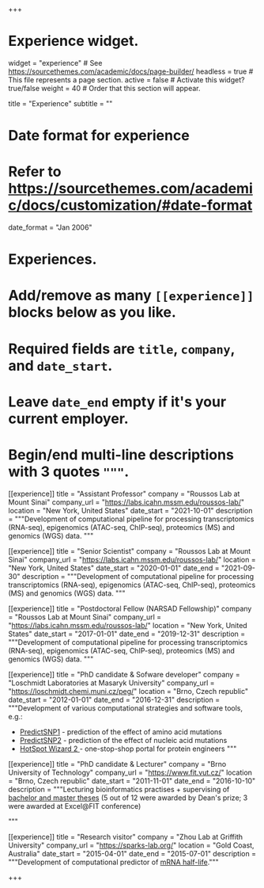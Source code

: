 +++
# Experience widget.
widget = "experience"  # See https://sourcethemes.com/academic/docs/page-builder/
headless = true  # This file represents a page section.
active = false  # Activate this widget? true/false
weight = 40  # Order that this section will appear.

title = "Experience"
subtitle = ""

# Date format for experience
#   Refer to https://sourcethemes.com/academic/docs/customization/#date-format
date_format = "Jan 2006"

# Experiences.
#   Add/remove as many `[[experience]]` blocks below as you like.
#   Required fields are `title`, `company`, and `date_start`.
#   Leave `date_end` empty if it's your current employer.
#   Begin/end multi-line descriptions with 3 quotes `"""`.


[[experience]]
  title = "Assistant Professor"
  company = "Roussos Lab at Mount Sinai"
  company_url = "https://labs.icahn.mssm.edu/roussos-lab/"
  location = "New York, United States"
  date_start = "2021-10-01"
  description = """Development of computational pipeline for processing transcriptomics (RNA-seq), epigenomics (ATAC-seq, ChIP-seq), proteomics (MS) and genomics (WGS) data. """

[[experience]]
  title = "Senior Scientist"
  company = "Roussos Lab at Mount Sinai"
  company_url = "https://labs.icahn.mssm.edu/roussos-lab/"
  location = "New York, United States"
  date_start = "2020-01-01"
  date_end = "2021-09-30"
  description = """Development of computational pipeline for processing transcriptomics (RNA-seq), epigenomics (ATAC-seq, ChIP-seq), proteomics (MS) and genomics (WGS) data. """

[[experience]]
  title = "Postdoctoral Fellow (NARSAD Fellowship)"
  company = "Roussos Lab at Mount Sinai"
  company_url = "https://labs.icahn.mssm.edu/roussos-lab/"
  location = "New York, United States"
  date_start = "2017-01-01"
  date_end = "2019-12-31"
  description = """Development of computational pipeline for processing transcriptomics (RNA-seq), epigenomics (ATAC-seq, ChIP-seq), proteomics (MS) and genomics (WGS) data. """

[[experience]]
  title = "PhD candidate & Sofware developer"
  company = "Loschmidt Laboratories at Masaryk University"
  company_url = "https://loschmidt.chemi.muni.cz/peg/"
  location = "Brno, Czech republic"
  date_start = "2012-01-01"
  date_end = "2016-12-31"
  description = """Development of various computational strategies and software tools, e.g.:
  
  * [PredictSNP1](https://loschmidt.chemi.muni.cz/predictsnp1/) - prediction of the effect of amino acid mutations
  * [PredictSNP2](https://loschmidt.chemi.muni.cz/predictsnp2/) - prediction of the effect of nucleic acid mutations
  * [HotSpot Wizard 2 ](https://loschmidt.chemi.muni.cz/hotspotwizard/) - one-stop-shop portal for protein engineers 
  """

[[experience]]
  title = "PhD candidate & Lecturer"
  company = "Brno University of Technology"
  company_url = "https://www.fit.vut.cz/"
  location = "Brno, Czech republic"
  date_start = "2011-11-01"
  date_end = "2016-10-10"
  description = """Lecturing bioinformatics practises + supervising of [bachelor and master theses](https://www.fit.vut.cz/study/theses/.en?stud=&sup=bendl&title=&keywd=&year=0&tlang=ALL&type=ALL) (5 out of 12 were awarded by Dean's prize; 3 were awarded at Excel@FIT conference)
<!--  * [(Master thesis) Kadlec Miroslav: Prediction of Protein Stability upon Amino Acid Mutations Using Evolution Strategy](https://www.fit.vut.cz/study/thesis-file/17033/17033.pdf) 
#  * [(Master thesis) Musil Milos: Predictor of the Effect of Amino Acid Substitutions on Protein Function](https://www.fit.vut.cz/study/thesis-file/16951/16951.pdf)
#  * [(Master thesis) Salanda Ondrej: Prediction of the Effect of Nucleotide Substitution Using Machine Learning](https://www.fit.vut.cz/study/thesis-file/16983/16983.pdf)
#  * [(Master thesis) Malinka Frantisek: Prediction of Protein Stability upon Mutations Using Machine Learning](https://www.fit.vut.cz/study/thesis-file/15811/15811.pdf)
#  * [(Master thesis) Pavlik David: Prediction of Protein Stability upon Mutations Using Evolution Strategy](https://www.fit.vut.cz/study/thesis-file/15810/15810.pdf)
#  * [(Master thesis) Pelikan Ondrej: Predicting the Effect of Amino Acid Substitutions on Protein Function Using MAPP Method](https://www.fit.vut.cz/study/thesis-file/16136/16136.pdf)
#  * [(Master thesis) Brigant Vladimir: Prediction of Secondary Structure of Proteins Using Cellular Automata](https://www.fit.vut.cz/study/thesis-file/14356/14356.pdf)
#  * [(Master thesis) Hyrs Martin: Prediction of the Effect of Amino Acid Substitutions on Secondary Structure of Proteins](https://www.fit.vut.cz/study/thesis-file/14357/14357.pdf)
#  * [(Bachelor thesis) Salanda Ondrej: Functional Annotation of Nucleotide Polymorphism Using Evolution Strategy](https://www.fit.vut.cz/study/thesis-file/14742/14742.pdf)
#  * [(Bachelor thesis) Kadlec Miroslav: Prediction of the Effect of Amino Acid Substitutions on the Secondary Structure of Proteins](https://www.fit.vut.cz/study/thesis-file/15404/15404.pdf)
#  * [(Bachelor thesis) Trlica Jiri: Analysis of the Tools for Detecting Similarities between Tertiary Protein Structures](https://www.fit.vut.cz/study/thesis-file/15302/15302.pdf)
#  * [(Bachelor thesis) Salanda Vojtech: Prediction of the Secondary Structure of Proteins by Cellular Automaton](https://www.fit.vut.cz/study/thesis-file/13748/13748.pdf)-->
  """

[[experience]]
  title = "Research visitor"
  company = "Zhou Lab at Griffith University"
  company_url = "https://sparks-lab.org/"
  location = "Gold Coast, Australia"
  date_start = "2015-04-01"
  date_end = "2015-07-01"
  description = """Development of computational predictor of <a href="https://github.com/xbendl/mrna_stability" target="_blank">mRNA half-life</a>."""

+++

